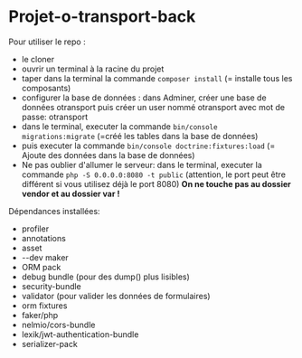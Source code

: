 # Projet-o-transport-back

Pour utiliser le repo :
 - le cloner
 - ouvrir un terminal à la racine du projet
 - taper dans la terminal la commande ``composer install`` (= installe tous les composants)
 - configurer la base de données : dans Adminer, créer une base de données otransport puis créer un user nommé otransport avec mot de passe: otransport
 - dans le terminal, executer la commande ``bin/console migrations:migrate`` (=créé les tables dans la base de données)
 - puis executer la commande ``bin/console doctrine:fixtures:load`` (= Ajoute des données dans la base de données)
 - Ne pas oublier d'allumer le serveur: dans le terminal, executer la commande ``php -S 0.0.0.0:8080 -t public`` (attention, le port peut être différent si vous utilisez déjà le port 8080)
**On ne touche pas au dossier vendor et au dossier var !**



Dépendances installées:
- profiler
- annotations
- asset
- --dev maker
- ORM pack
- debug bundle (pour des dump() plus lisibles)
- security-bundle
- validator (pour valider les données de formulaires)
- orm fixtures
- faker/php
- nelmio/cors-bundle
- lexik/jwt-authentication-bundle
- serializer-pack
